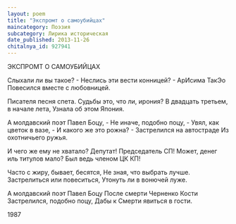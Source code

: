 ```yaml
---
layout: poem
title: "Экспромт о самоубийцах"
maincategory: Поэзия
subcategory: Лирика историческая
date_published: 2013-11-26
chitalnya_id: 927941
---
```




ЭКСПРОМТ О САМОУБИЙЦАХ

Слыхали ли вы такое? -
Неслись эти вести конницей? -
АрИсима ТакЭо
Повесился вместе с любовницей.

Писателя песня спета.
Судьбы это, что ли, ирония?
В двадцать третьем, в начале лета,
Узнала об этом Япония.

А молдавский поэт Павел Боцу, -
Не иначе, подобно поцу, -
Увял, как цветок в вазе, -
И какого же это рожна? -
Застрелился на автостраде
Из охотничьего ружья.

И чего же ему не хватало?
Депутат! Председатель СП!
Может, денег иль титулов мало?
Был ведь членом ЦК КП!

Часто с жиру, бывает, бесятся,
Не зная, что выбрать лучше.
Застрелиться или повеситься,
Утонуть ли в вонючей луже.

А молдавский поэт Павел Боцу
После смерти Черненко Кости
Застрелился, подобно поцу,
Дабы к Смерти явиться в гости.

1987






